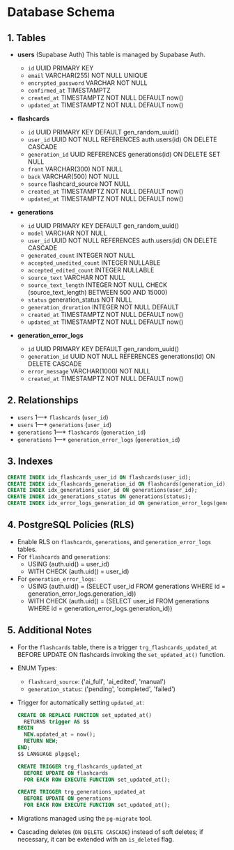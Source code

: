 # Database Schema

## 1. Tables

- **users** (Supabase Auth)
    This table   is managed by Supabase Auth.

  - `id` UUID PRIMARY KEY  
  - `email` VARCHAR(255) NOT NULL UNIQUE  
  - `encrypted_password` VARCHAR NOT NULL  
  - `confirmed_at` TIMESTAMPTZ  
  - `created_at` TIMESTAMPTZ NOT NULL DEFAULT now()  
  - `updated_at` TIMESTAMPTZ NOT NULL DEFAULT now()  

- **flashcards**
  - `id` UUID PRIMARY KEY DEFAULT gen_random_uuid()  
  - `user_id` UUID NOT NULL REFERENCES auth.users(id) ON DELETE CASCADE  
  - `generation_id` UUID REFERENCES generations(id) ON DELETE SET NULL  
  - `front` VARCHAR(300) NOT NULL  
  - `back` VARCHAR(500) NOT NULL  
  - `source` flashcard_source NOT NULL  
  - `created_at` TIMESTAMPTZ NOT NULL DEFAULT now()  
  - `updated_at` TIMESTAMPTZ NOT NULL DEFAULT now()  

- **generations**
  - `id` UUID PRIMARY KEY DEFAULT gen_random_uuid()  
  - `model` VARCHAR NOT NULL
  - `user_id` UUID NOT NULL REFERENCES auth.users(id) ON DELETE CASCADE  
  - `generated_count` INTEGER NOT NULL
  - `accepted_unedited_count` INTEGER NULLABLE
  - `accepted_edited_count` INTEGER NULLABLE
  - `source_text` VARCHAR NOT NULL
  - `source_text_length` INTEGER NOT NULL CHECK (source_text_length) BETWEEN 500 AND 15000)  
  - `status` generation_status NOT NULL  
  - `generation_druration` INTEGER NOT NULL DEFAULT
  - `created_at` TIMESTAMPTZ NOT NULL DEFAULT now()  
  - `updated_at` TIMESTAMPTZ NOT NULL DEFAULT now()  

- **generation_error_logs**
  - `id` UUID PRIMARY KEY DEFAULT gen_random_uuid()  
  - `generation_id` UUID NOT NULL REFERENCES generations(id) ON DELETE CASCADE  
  - `error_message` VARCHAR(1000) NOT NULL  
  - `created_at` TIMESTAMPTZ NOT NULL DEFAULT now()  

## 2. Relationships

- `users` 1—* `flashcards` (`user_id`)  
- `users` 1—* `generations` (`user_id`)  
- `generations` 1—* `flashcards` (`generation_id`)  
- `generations` 1—* `generation_error_logs` (`generation_id`)  

## 3. Indexes

```sql
CREATE INDEX idx_flashcards_user_id ON flashcards(user_id);
CREATE INDEX idx_flashcards_generation_id ON flashcards(generation_id);
CREATE INDEX idx_generations_user_id ON generations(user_id);
CREATE INDEX idx_generations_status ON generations(status);
CREATE INDEX idx_error_logs_generation_id ON generation_error_logs(generation_id);
```

## 4. PostgreSQL Policies (RLS)

- Enable RLS on `flashcards`, `generations`, and `generation_error_logs` tables.
- For `flashcards` and `generations`:
  - USING (auth.uid() = user_id)  
  - WITH CHECK (auth.uid() = user_id)  
- For `generation_error_logs`:
  - USING (auth.uid() = (SELECT user_id FROM generations WHERE id = generation_error_logs.generation_id))  
  - WITH CHECK (auth.uid() = (SELECT user_id FROM generations WHERE id = generation_error_logs.generation_id))  

## 5. Additional Notes

- For the `flashcards` table, there is a trigger `trg_flashcards_updated_at` BEFORE UPDATE ON flashcards invoking the `set_updated_at()` function.

- ENUM Types:
  - `flashcard_source`: ('ai_full', 'ai_edited', 'manual')  
  - `generation_status`: ('pending', 'completed', 'failed')  
- Trigger for automatically setting `updated_at`:
  ```sql
  CREATE OR REPLACE FUNCTION set_updated_at()
    RETURNS trigger AS $$
  BEGIN
    NEW.updated_at = now();
    RETURN NEW;
  END;
  $$ LANGUAGE plpgsql;

  CREATE TRIGGER trg_flashcards_updated_at
    BEFORE UPDATE ON flashcards
    FOR EACH ROW EXECUTE FUNCTION set_updated_at();

  CREATE TRIGGER trg_generations_updated_at
    BEFORE UPDATE ON generations
    FOR EACH ROW EXECUTE FUNCTION set_updated_at();
  ```
- Migrations managed using the `pg-migrate` tool.  
- Cascading deletes (`ON DELETE CASCADE`) instead of soft deletes; if necessary, it can be extended with an `is_deleted` flag.
